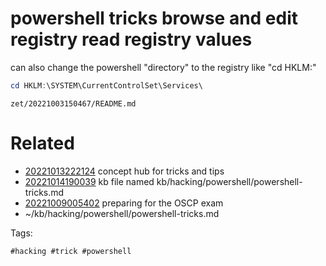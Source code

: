 # powershell tricks browse and edit registry read registry values
can also change the powershell "directory" to the registry like "cd HKLM:\"
```powershell
cd HKLM:\SYSTEM\CurrentControlSet\Services\
```

` zet/20221003150467/README.md `

# Related

- [20221013222124](/zet/20221013222124/README.md) concept hub for tricks and tips
- [20221014190039](/zet/20221014190039/README.md) kb file named kb/hacking/powershell/powershell-tricks.md
- [20221009005402](/zet/20221009005402/README.md) preparing for the OSCP exam
- ~/kb/hacking/powershell/powershell-tricks.md

Tags:

    #hacking #trick #powershell 
